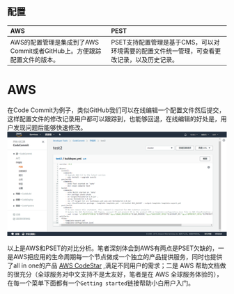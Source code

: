 ## 配置

| AWS | PEST |
| :--- | :--- |
| AWS的配置管理是集成到了AWS Commit或者GitHub上。方便跟踪配置文件的版本。 | PSET支持配置管理是基于CMS，可以对环境需要的配置文件统一管理，可查看更改记录，以及历史记录。 |

# AWS
在Code Commit为例子，类似GitHub我们可以在线编辑一个配置文件然后提交，这样配置文件的修改记录用户都可以跟踪到，也能够回退，在线编辑的好处是，用户发现问题后能够快速修改。
![](/assets/2019-02-22_104426.png)

以上是AWS和PSET的对比分析。笔者深刻体会到AWS有两点是PSET欠缺的，一是AWS把应用的生命周期每一个节点做成一个独立的产品提供服务，同时也提供了all in one的产品 [AWS CodeStar]() ,满足不同用户的需求；二是 AWS 帮助文档做的很充分（全球服务对中文支持不是太友好，笔者是在 AWS 全球服务体验的），在每一个菜单下面都有一个`Getting started`链接帮助小白用户入门。

